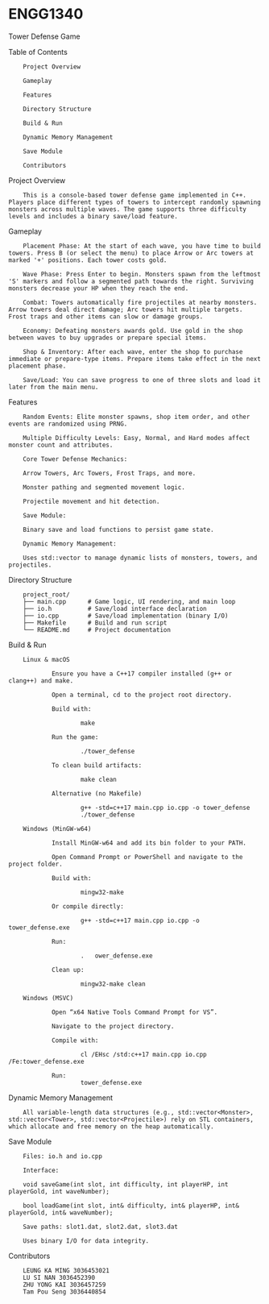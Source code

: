 # ENGG1340
Tower Defense Game

Table of Contents

        Project Overview
        
        Gameplay
        
        Features
        
        Directory Structure
        
        Build & Run
        
        Dynamic Memory Management
        
        Save Module
        
        Contributors

Project Overview

        This is a console-based tower defense game implemented in C++. Players place different types of towers to intercept randomly spawning monsters across multiple waves. The game supports three difficulty levels and includes a binary save/load feature.
    
Gameplay

        Placement Phase: At the start of each wave, you have time to build towers. Press B (or select the menu) to place Arrow or Arc towers at marked '+' positions. Each tower costs gold.
        
        Wave Phase: Press Enter to begin. Monsters spawn from the leftmost 'S' markers and follow a segmented path towards the right. Surviving monsters decrease your HP when they reach the end.
        
        Combat: Towers automatically fire projectiles at nearby monsters. Arrow towers deal direct damage; Arc towers hit multiple targets. Frost traps and other items can slow or damage groups.
        
        Economy: Defeating monsters awards gold. Use gold in the shop between waves to buy upgrades or prepare special items.
        
        Shop & Inventory: After each wave, enter the shop to purchase immediate or prepare-type items. Prepare items take effect in the next placement phase.
        
        Save/Load: You can save progress to one of three slots and load it later from the main menu.
        
Features

        Random Events: Elite monster spawns, shop item order, and other events are randomized using PRNG.
        
        Multiple Difficulty Levels: Easy, Normal, and Hard modes affect monster count and attributes.
        
        Core Tower Defense Mechanics:
        
        Arrow Towers, Arc Towers, Frost Traps, and more.
        
        Monster pathing and segmented movement logic.
        
        Projectile movement and hit detection.
        
        Save Module:
        
        Binary save and load functions to persist game state.
        
        Dynamic Memory Management:
        
        Uses std::vector to manage dynamic lists of monsters, towers, and projectiles.

Directory Structure
        
        project_root/
        ├── main.cpp      # Game logic, UI rendering, and main loop
        ├── io.h          # Save/load interface declaration
        ├── io.cpp        # Save/load implementation (binary I/O)
        ├── Makefile      # Build and run script
        └── README.md     # Project documentation

Build & Run

        Linux & macOS
        
                Ensure you have a C++17 compiler installed (g++ or clang++) and make.
                
                Open a terminal, cd to the project root directory.
                
                Build with:
                
                        make
                
                Run the game:
                
                        ./tower_defense
                
                To clean build artifacts:
                
                        make clean
                
                Alternative (no Makefile)
                
                        g++ -std=c++17 main.cpp io.cpp -o tower_defense
                        ./tower_defense
        
        Windows (MinGW-w64)
        
                Install MinGW-w64 and add its bin folder to your PATH.
                
                Open Command Prompt or PowerShell and navigate to the project folder.
                
                Build with:
                
                        mingw32-make
                
                Or compile directly:
                
                        g++ -std=c++17 main.cpp io.cpp -o tower_defense.exe
                
                Run:
                
                        .	ower_defense.exe
                
                Clean up:
                
                        mingw32-make clean
        
        Windows (MSVC)
        
                Open “x64 Native Tools Command Prompt for VS”.
                
                Navigate to the project directory.
                
                Compile with:
                
                        cl /EHsc /std:c++17 main.cpp io.cpp /Fe:tower_defense.exe
                
                Run:
                        tower_defense.exe

Dynamic Memory Management

        All variable-length data structures (e.g., std::vector<Monster>, std::vector<Tower>, std::vector<Projectile>) rely on STL containers, which allocate and free memory on the heap automatically.

Save Module

        Files: io.h and io.cpp
        
        Interface:
        
        void saveGame(int slot, int difficulty, int playerHP, int playerGold, int waveNumber);
        
        bool loadGame(int slot, int& difficulty, int& playerHP, int& playerGold, int& waveNumber);
        
        Save paths: slot1.dat, slot2.dat, slot3.dat
        
        Uses binary I/O for data integrity.

Contributors

        LEUNG KA MING 3036453021
        LU SI NAN 3036452390 
        ZHU YONG KAI 3036457259 
        Tam Pou Seng 3036440854
